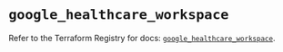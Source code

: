 # `google_healthcare_workspace`

Refer to the Terraform Registry for docs: [`google_healthcare_workspace`](https://registry.terraform.io/providers/hashicorp/google-beta/6.26.0/docs/resources/google_healthcare_workspace).
